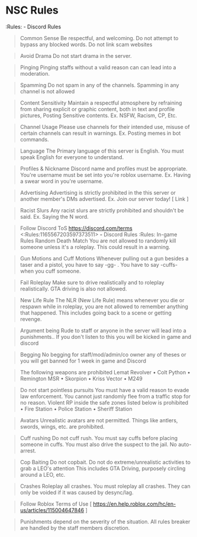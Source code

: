 # NSC Rules
:Rules: - Discord Rules
> Common Sense
Be respectful, and welcoming.
Do not attempt to bypass any blocked words. Do not link scam websites

> Avoid Drama
Do not start drama in the server.

> Pinging
Pinging staffs without a valid reason can can lead into a moderation.

> Spamming
Do not spam in any of the channels.
Spamming in any channel is not allowed

> Content Sensitivity
Maintain a respectful atmosphere by refraining from sharing explicit or graphic content, both in text and profile pictures, Posting Sensitive contents.
Ex. NSFW, Racism, CP, Etc.

> Channel Usage
Please use channels for their intended use, misuse of certain channels can result in warnings.
Ex. Posting memes in bot commands.

> Language
The Primary language of this server is English.
You must speak English for everyone to understand.

> Profiles & Nickname
Discord name and profiles must be appropriate. You're username must be set into you're roblox username.
Ex. Having a swear word in you're username.

> Advertising
Advertising is strictly prohibited in the this server or another member's DMs advertised.
Ex. Join our server today! [ Link ]

> Racist Slurs
Any racist slurs are strictly prohibited and shouldn't be said.
Ex. Saying the N word.

> Follow Discord ToS
https://discord.com/terms
<:Rules:1165567203597373511> **-** Discord Rules
:Rules: In-game Rules
> Random Death Match
You are not allowed to randomly kill someone unless it's a roleplay. This could result in a warning.

> Gun Motions and Cuff Motions
Whenever pulling out a gun besides a taser and a pistol, you have to say -gg- . You have to say -cuffs- when you cuff someone.

> Fail Roleplay
Make sure to drive realistically and to roleplay realistically. GTA driving is also not allowed.

> New Life Rule
The NLR (New Life Rule) means whenever you die or respawn while in roleplay, you are not allowed to remember anything that happened. This includes going back to a scene or getting revenge.

> Argument
being Rude to staff or anyone in the server will lead into a punishments.. If you don't listen to this you will be kicked in game and discord

> Begging
No begging for staff/mod/admin/co owner any of theses or you will get banned for 1 week in game and Discord

> The following weapons are prohibited
Lemat Revolver • Colt Python • Remington MSR • Skorpion • Kriss Vector • M249


> Do not start pointless pursuits
You must have a valid reason to evade law enforcement. You cannot just randomly flee from a traffic stop for no reason.
Violent RP inside the safe zones listed below is prohibited • Fire Station • Police Station • Sheriff Station

> Avatars
Unrealistic avatars are not permitted. Things like antlers, swords, wings, etc. are prohibited.

> Cuff rushing
Do not cuff rush. You must say cuffs before placing someone in cuffs. You must also drive the suspect to the jail. No auto-arrest.

> Cop Baiting
Do not copbait. Do not do extreme/unrealistic activities to grab a LEO's attention This includes GTA Driving, purposely circling around a LEO, etc.

> Crashes
Roleplay all crashes. You must roleplay all crashes. They can only be voided if it was caused by desync/lag.

> Follow Roblox Terms of Use
[ https://en.help.roblox.com/hc/en-us/articles/115004647846 ]

> Punishments depend on the severity of the situation. All rules breaker are handled by the staff members discretion.
